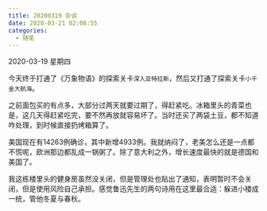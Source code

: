 ```yaml
---
title: 20200319 杂谈
date: 2020-03-21 02:08:55
categories:
  - 随笔
---
```

2020-03-19 星期四

今天终于打通了《万象物语》的探索关卡`深入亚特拉斯`，然后又打通了探索关卡`小千金大航海`。

之前面包买的有点多，大部分过两天就要过期了，得赶紧吃。冰箱里头的青菜也是，这几天得赶紧吃完，要不然再放就容易坏了。当时还买了两袋土豆，都不知道咋处理，到时候直接扔烤箱算了。

美国现在有14263例确诊，其中新增4933例。我就纳闷了，老美怎么还是一点都不慌呢，欧洲那边都乱成一锅粥了。除了意大利之外，增长速度最快的就是德国和美国了。

我这栋楼里头的健身房虽然没关闭，但是管理处也贴出了通知，表明暂时不会关闭，但是使用风险自己承担。感觉鲁迅先生的两句诗用在这里最合适：躲进小楼成一统，管他冬夏与春秋。